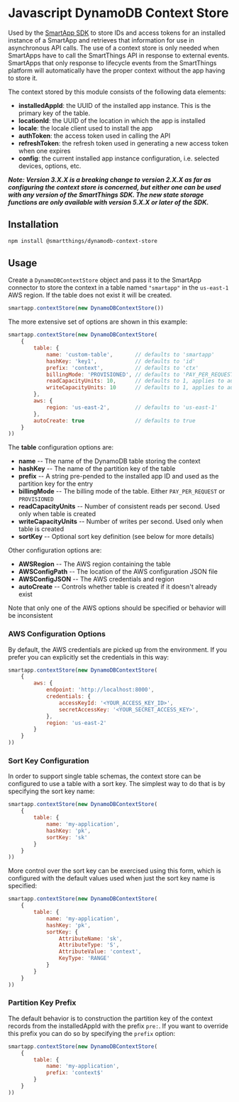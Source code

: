 # Javascript DynamoDB Context Store

Used by the [SmartApp SDK](https://github.com/SmartThingsCommunity/smartapp-sdk-nodejs) to store IDs and access tokens for an installed instance of a SmartApp and retrieves that information for use in asynchronous API calls. The use of a context store is only needed when SmartApps have to call the SmartThings API in response to external events. SmartApps that only response to lifecycle events from the SmartThings platform will automatically have the proper context without the app having to store it.

The context stored by this module consists of the following data elements:

* **installedAppId**: the UUID of the installed app instance. This is the primary key of the table.
* **locationId**: the UUID of the location in which the app is installed
* **locale**: the locale client used to install the app
* **authToken**: the access token used in calling the API
* **refreshToken**: the refresh token used in generating a new access token when one expires
* **config**: the current installed app instance configuration, i.e. selected devices, options, etc.

**_Note: Version 3.X.X is a breaking change to version 2.X.X as far as configuring the context store is
concerned, but either one can be used with any version of the SmartThings SDK. The new state storage
functions are only available with version 5.X.X or later of the SDK._**

## Installation

```bash
npm install @smartthings/dynamodb-context-store
```

## Usage

Create a `DynamoDBContextStore` object and pass it to the SmartApp connector to store the context in a table
named `"smartapp"` in the `us-east-1` AWS region. If the table does not exist it will be created.

```javascript
smartapp.contextStore(new DynamoDBContextStore())
```

The more extensive set of options are shown in this example:

```javascript
smartapp.contextStore(new DynamoDBContextStore(
    {
        table: {
            name: 'custom-table',       // defaults to 'smartapp'
            hashKey: 'key1',            // defaults to 'id'
            prefix: 'context',          // defaults to 'ctx'
            billingMode: 'PROVISIONED', // defaults to 'PAY_PER_REQUEST'
            readCapacityUnits: 10,      // defaults to 1, applies to automatic creation only
            writeCapacityUnits: 10      // defaults to 1, applies to automatic creation only
        },
        aws: {
			region: 'us-east-2',        // defaults to 'us-east-1'
		},
        autoCreate: true                // defaults to true
    }
))
```

The **table** configuration options are:

* **name** -- The name of the DynamoDB table storing the context
* **hashKey** -- The name of the partition key of the table
* **prefix** -- A string pre-pended to the installed app ID and used as the partition key for the entry
* **billingMode** -- The billing mode of the table. Either `PAY_PER_REQUEST` or `PROVISIONED`
* **readCapacityUnits** -- Number of consistent reads per second. Used only when table is created
* **writeCapacityUnits** -- Number of writes per second. Used only when table is created
* **sortKey** -- Optional sort key definition (see below for more details)

Other configuration options are:

* **AWSRegion** -- The AWS region containing the table
* **AWSConfigPath** -- The location of the AWS configuration JSON file
* **AWSConfigJSON** -- The AWS credentials and region
* **autoCreate** -- Controls whether table is created if it doesn't already exist

Note that only one of the AWS options should be specified or behavior will be inconsistent

### AWS Configuration Options

By default, the AWS credentials are picked up from the environment. If you prefer you can 
explicitly set the credentials in this way:

```javascript
smartapp.contextStore(new DynamoDBContextStore(
    {
        aws: {
			endpoint: 'http://localhost:8000',
            credentials: {
				accessKeyId: '<YOUR_ACCESS_KEY_ID>',
				secretAccessKey: '<YOUR_SECRET_ACCESS_KEY>',
            },
            region: 'us-east-2'
        }
    }
))
```

### Sort Key Configuration

In order to support single table schemas, the context store can be configured to use a table with a sort key.
The simplest way to do that is by specifying the sort key name:

```javascript
smartapp.contextStore(new DynamoDBContextStore(
    {
        table: {
            name: 'my-application',
            hashKey: 'pk',
            sortKey: 'sk'
        }
    }
))
```

More control over the sort key can be exercised using this form, which is configured with the default values
used when just the sort key name is specified:

```javascript
smartapp.contextStore(new DynamoDBContextStore(
    {
        table: {
            name: 'my-application',
            hashKey: 'pk',
            sortKey: {
                AttributeName: 'sk',
                AttributeType: 'S',
                AttributeValue: 'context',
                KeyType: 'RANGE'
            }
        }
    }
))
```

### Partition Key Prefix

The default behavior is to construction the partition key of the context records from the installedAppId with
the prefix `pre:`. If you want to override this prefix you can do so by specifying the `prefix` option:

```javascript
smartapp.contextStore(new DynamoDBContextStore(
    {
        table: {
            name: 'my-application',
            prefix: 'context$'
        }
    }
))
```
